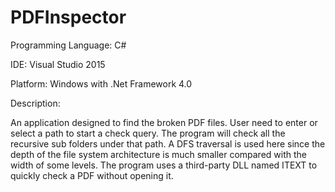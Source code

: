 # PDFInspector

Programming Language: C#

IDE: Visual Studio 2015

Platform: Windows with .Net Framework 4.0


Description:

An application designed to find the broken PDF files.  User need to enter or select a path to start a check query. The program will check all the recursive sub folders under that path. A DFS traversal is used here since the depth of the file system architecture is much smaller compared with the width of some levels.  The program uses a third-party DLL named ITEXT to quickly check a PDF without opening it.
